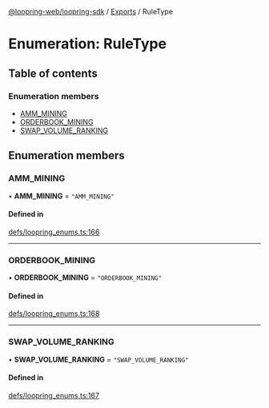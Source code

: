 [@loopring-web/loopring-sdk](../README.md) / [Exports](../modules.md) / RuleType

# Enumeration: RuleType

## Table of contents

### Enumeration members

- [AMM\_MINING](RuleType.md#amm_mining)
- [ORDERBOOK\_MINING](RuleType.md#orderbook_mining)
- [SWAP\_VOLUME\_RANKING](RuleType.md#swap_volume_ranking)

## Enumeration members

### AMM\_MINING

• **AMM\_MINING** = `"AMM_MINING"`

#### Defined in

[defs/loopring_enums.ts:166](https://github.com/Loopring/loopring_sdk/blob/300ee65/src/defs/loopring_enums.ts#L166)

___

### ORDERBOOK\_MINING

• **ORDERBOOK\_MINING** = `"ORDERBOOK_MINING"`

#### Defined in

[defs/loopring_enums.ts:168](https://github.com/Loopring/loopring_sdk/blob/300ee65/src/defs/loopring_enums.ts#L168)

___

### SWAP\_VOLUME\_RANKING

• **SWAP\_VOLUME\_RANKING** = `"SWAP_VOLUME_RANKING"`

#### Defined in

[defs/loopring_enums.ts:167](https://github.com/Loopring/loopring_sdk/blob/300ee65/src/defs/loopring_enums.ts#L167)
